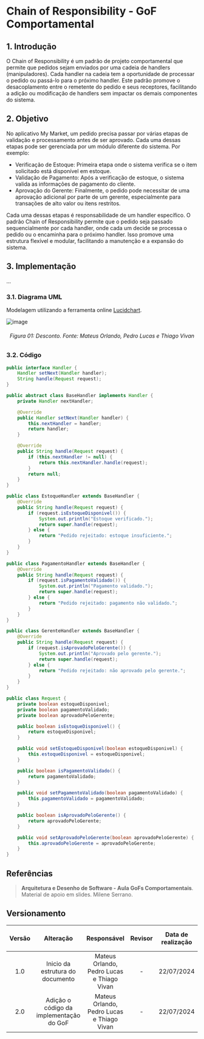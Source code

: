 # Chain of Responsibility - GoF Comportamental

## 1. Introdução

O Chain of Responsibility é um padrão de projeto comportamental que permite que pedidos sejam enviados por uma cadeia de handlers (manipuladores). Cada handler na cadeia tem a oportunidade de processar o pedido ou passá-lo para o próximo handler. Este padrão promove o desacoplamento entre o remetente do pedido e seus receptores, facilitando a adição ou modificação de handlers sem impactar os demais componentes do sistema.

## 2. Objetivo
No aplicativo My Market, um pedido precisa passar por várias etapas de validação e processamento antes de ser aprovado. Cada uma dessas etapas pode ser gerenciada por um módulo diferente do sistema. Por exemplo:

- Verificação de Estoque: Primeira etapa onde o sistema verifica se o item solicitado está disponível em estoque.
- Validação de Pagamento: Após a verificação de estoque, o sistema valida as informações de pagamento do cliente.
- Aprovação do Gerente: Finalmente, o pedido pode necessitar de uma aprovação adicional por parte de um gerente, especialmente para transações de alto valor ou itens restritos.

Cada uma dessas etapas é responsabilidade de um handler específico. O padrão Chain of Responsibility permite que o pedido seja passado sequencialmente por cada handler, onde cada um decide se processa o pedido ou o encaminha para o próximo handler. Isso promove uma estrutura flexível e modular, facilitando a manutenção e a expansão do sistema.

## 3. Implementação
...
### 3.1. Diagrama UML
Modelagem utilizando a ferramenta online [Lucidchart](https://www.lucidchart.com/pages/).

![image](https://github.com/user-attachments/assets/831707dd-34a5-410c-9df0-d27fb7a16c89)

<h6 align = "center">Figura 01: Desconto. Fonte: Mateus Orlando, Pedro Lucas e Thiago Vivan</h6>

### 3.2. Código

```java
public interface Handler {
    Handler setNext(Handler handler);
    String handle(Request request);
}

public abstract class BaseHandler implements Handler {
    private Handler nextHandler;

    @Override
    public Handler setNext(Handler handler) {
        this.nextHandler = handler;
        return handler;
    }

    @Override
    public String handle(Request request) {
        if (this.nextHandler != null) {
            return this.nextHandler.handle(request);
        }
        return null;
    }
}

public class EstoqueHandler extends BaseHandler {
    @Override
    public String handle(Request request) {
        if (request.isEstoqueDisponivel()) {
            System.out.println("Estoque verificado.");
            return super.handle(request);
        } else {
            return "Pedido rejeitado: estoque insuficiente.";
        }
    }
}

public class PagamentoHandler extends BaseHandler {
    @Override
    public String handle(Request request) {
        if (request.isPagamentoValidado()) {
            System.out.println("Pagamento validado.");
            return super.handle(request);
        } else {
            return "Pedido rejeitado: pagamento não validado.";
        }
    }
}

public class GerenteHandler extends BaseHandler {
    @Override
    public String handle(Request request) {
        if (request.isAprovadoPeloGerente()) {
            System.out.println("Aprovado pelo gerente.");
            return super.handle(request);
        } else {
            return "Pedido rejeitado: não aprovado pelo gerente.";
        }
    }
}

public class Request {
    private boolean estoqueDisponivel;
    private boolean pagamentoValidado;
    private boolean aprovadoPeloGerente;

    public boolean isEstoqueDisponivel() {
        return estoqueDisponivel;
    }

    public void setEstoqueDisponivel(boolean estoqueDisponivel) {
        this.estoqueDisponivel = estoqueDisponivel;
    }

    public boolean isPagamentoValidado() {
        return pagamentoValidado;
    }

    public void setPagamentoValidado(boolean pagamentoValidado) {
        this.pagamentoValidado = pagamentoValidado;
    }

    public boolean isAprovadoPeloGerente() {
        return aprovadoPeloGerente;
    }

    public void setAprovadoPeloGerente(boolean aprovadoPeloGerente) {
        this.aprovadoPeloGerente = aprovadoPeloGerente;
    }
}
```



## Referências

> **Arquitetura e Desenho de Software - Aula GoFs Comportamentais**. Material de apoio em slides. Milene Serrano.

## Versionamento

| Versão | Alteração |  Responsável  | Revisor | Data de realização | Data de revisão |
| :------: | :---: | :-----: | :----: | :----: | :-----: |
| 1.0    | Inicio da estrutura do documento | Mateus Orlando, Pedro Lucas e Thiago Vivan | - | 22/07/2024 | x |
| 2.0    | Adição o código da implementação do GoF  | Mateus Orlando, Pedro Lucas e Thiago Vivan | - | 22/07/2024 | x |
